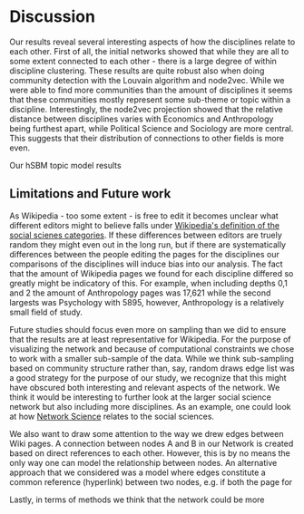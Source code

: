 Discussion
==========

Our results reveal several interesting aspects of how the disciplines relate to each other. First of all, the initial networks showed that while they are all to some extent connected to each other - there is a large degree of within discipline clustering. These results are quite robust also when doing community detection with the Louvain algorithm and node2vec. While we were able to find more communities than the amount of disciplines it seems that these communities mostly represent some sub-theme or topic within a discipline. Interestingly, the node2vec projection showed that the relative distance between disciplines varies with Economics and Anthropology being furthest apart, while Political Science and Sociology are more central. This suggests that their distribution of connections to other fields is more even. 

Our hSBM topic model results 

## Limitations and Future work

As Wikipedia - too some extent - is free to edit it becomes unclear what different editors might to believe falls under [Wikipedia's definition of the social scienes categories](https://en.wikipedia.org/wiki/Wikipedia:Contents/Society_and_social_sciences). If these differences between editors are truely random they might even out in the long run, but if there are systematically differences between the people editing the pages for the disciplines our comparisons of the disciplines will induce bias into our analysis. The fact that the amount of Wikipedia pages we found for each discipline differed so greatly might be indicatory of this. For example, when including depths 0,1 and 2 the amount of Anthropology pages was 17,621 while the second largests was Psychology with 5895, however, Anthropology is a relatively small field of study. 
 
Future studies should focus even more on sampling than we did to ensure that the results are at least representative for Wikipedia. For the purpose of visualizing the network and because of computational constraints we chose to work with a smaller sub-sample of the data. While we think sub-sampling based on community structure rather than, say, random draws edge list was a good strategy for the purpose of our study, we recognize that this might have obscured both interesting and relevant aspects of the network. We think it would be interesting to further look at the larger social science network but also including more disciplines. As an example, one could look at how [Network Science](https://en.wikipedia.org/wiki/Network_science) relates to the social sciences. 

We also want to draw some attention to the way we drew edges between Wiki pages. A connection between nodes A and B in our Network is created based on direct references to each other. However, this is by no means the only way one can model the relationship between nodes. An alternative approach that we considered was a model where edges constitute a common reference (hyperlink) between two nodes, e.g. if both the page for 

Lastly, in terms of methods we think that the network could be more



```python

```

